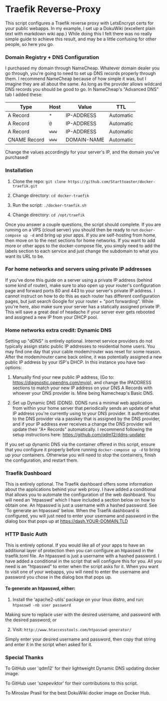 # Traefik Reverse-Proxy

This script configures a Traefik reverse proxy with LetsEncrypt certs for your public webapps. In my example, I set up a DokuWiki (excellent plain text with markdown wiki app.) 
While doing this I felt there was no really simple guide to achieve this result, and may be a little confusing for other people, so here you go. 

### Domain Registry + DNS Configuration

I purchased my domain through NameCheap. Whatever domain dealer you go through, you're going to need to set up DNS records properly through them. 
I recommend NameCheap because of how simple it was, but I imagine they are all about the same. As long as the provider allows wildcard DNS records you should be good to go. 
In NameCheap's "Advanced DNS" tab I added these:

| Type | Host | Value | TTL |
| ---- | ---- | ----- | --- |
| A Record | `*` | IP-ADDRESS | Automatic |
| A Record | `@` | IP-ADDRESS | Automatic |
| A Record | `www` | IP-ADDRESS | Automatic |
| CNAME Record | `www` | DOMAIN-NAME | Automatic |
 
Change the values accordingly for your server's IP, and the domain you've purchased! 

### Installation

 1. Clone the repo: `git clone https://github.com/Starttoaster/docker-traefik.git`

 2. Change directory: `cd docker-traefik`

 2. Run the script: `./docker-traefik.sh`

 3. Change directory: `cd /opt/traefik` 

Once you answer a couple questions, the script should complete. If you are running on a VPS (cloud server) you should then be ready to run `docker-compose up -d` and bring up your apps.
If you are self-hosting from home, then move on to the next sections for home networks. 
If you want to add more or other apps to the docker-compose file, you simply need to add the labels section to each service and just change the subdomain to what you want its URL to be.

### For home networks and servers using private IP addresses

If you've done this guide on a server using a private IP address (behind some kind of router), make sure to also open up your router's configuration page and 
forward ports 80 and 443 to your server's private IP address. I cannot instruct on how to do this as each router has different configuration pages, but just search Google for your 
router + "port forwarding". While you're here, also make sure your server has a statically assigned private IP. This will save a great deal of headache if your server 
ever gets rebooted and assigned a new IP from your DHCP pool.

### Home networks extra credit: Dynamic DNS

Setting up "dDNS" is entirely optional. Internet service providers do not typically assign static public IP addresses to residential home users. You may find one day that your cable modem/router was 
reset for some reason. After the modem/router came back online, it was potentially assigned a new public IP address by your ISP's DHCP. In this instance you have two options:

 1. Manually find your new public IP address, (Go to: https://diagnostic.opendns.com/myip), and change the IPADDRESS sections to match your new IP address on your DNS A Records with whoever your DNS provider is. Mine being Namecheap's Basic DNS.

 2. Set up Dynamic DNS (DDNS). DDNS runs a minimal web application from within your home server that periodically sends an update of what IP address you're currently using to your DNS provider. It authenticates to the DNS provider via a passkey that is assigned by the DNS provider, and if your IP address ever receives a change the DNS provider will update their "A+ Records" automatically. I recommend following the setup instructions here: https://github.com/qdm12/ddns-updater

If you set up dynamic DNS via the container offered in this script, ensure that you configure it properly before running `docker-compose up -d` to bring up your containers. Otherwise you will need to stop the containers,
finish the configuration, and restart them.

### Traefik Dashboard

This is entirely optional. The Traefik dashboard offers some information about the applications behind your web proxy. I have added a conditional that allows you to automate the configuration of the web dashboard.
You will need an 'htpasswd' which I have included a section below on how to obtain one. An htpasswd is just a username with a hashed password. See 'To generate an htpasswd' below.
When the Traefik dashboard is configured, you will just need to enter your username and password in the dialog box that pops up at https://dash.YOUR-DOMAIN.TLD

### HTTP Basic Auth

This is entirely optional. If you would like all of your apps to have an additional layer of protection then you can configure an htpasswd in the traefik.toml file.
An htpasswd is just a username with a hashed password. 
I have added a conditional in the script that will configure this for you. All you need is an "htpasswd" to enter when the script asks for it.
When you want to visit one of your webapps, you will need to enter the username and password you chose in the dialog box that pops up.

#### To generate an htpasswd, either:

 1. Install the 'apache2-utils' package on your linux distro, and run: `htpasswd -nb user password`

Making sure to replace user with the desired username, and password with the desired password; or

 2. Visit: `http://www.htaccesstools.com/htpasswd-generator/`

Simply enter your desired username and password, then copy that string and enter it in the script when asked for it.

### Special Thanks

To GitHub user 'qdm12' for their lightweight Dynamic DNS updating docker image. 

To GitHub user 'szepeviktor' for their contributions to this script. 

To Miroslav Prasil for the best DokuWiki docker image on Docker Hub.

